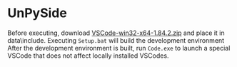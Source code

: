 # UnPySide
Before executing, download [VSCode-win32-x64-1.84.2.zip](https://update.code.visualstudio.com/1.84.2/win32-x64-archive/stable) and place it in data\include.
Executing `Setup.bat` will build the development environment
After the development environment is built, run `Code.exe` to launch a special VSCode that does not affect locally installed VSCodes.


